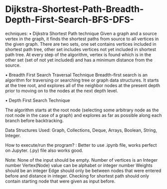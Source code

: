 # Dijkstra-Shortest-Path-Breadth-Depth-First-Search-BFS-DFS-


echniques:
•	Dijkstra Shortest Path technique
Given a graph and a source vertex in the graph, it finds the shortest paths from source to all vertices in the given graph.
There are two sets, one set contains vertices included in shortest path tree, other set includes vertices not yet included in 
shortest path tree. At every step of the algorithm, vertex is found which is in the other set (set of not yet included) and has 
a minimum distance from the source.

•	Breadth First Search Traversal Technique
Breadth-first search is an algorithm for traversing or searching tree or graph data structures. It starts at the tree root,
and explores all of the neighbor nodes at the present depth prior to moving on to the nodes at the next depth level. 

•	Depth First Search Technique

The algorithm starts at the root node (selecting some arbitrary node as the root node in the case of a graph) and explores as
far as possible along each branch before backtracking.

Data Structures Used:
Graph, Collections, Deque, Arrays, Boolean, String, Integer.

How to execute/run the program? : 
Better to use .ipynb file, works perfect on Jupyter. (.py) file also works good. 

Note: 
None of the input should be empty.
Number of vertices is an Integer number
Vertex(Node) value can be alphabet or integer number
Weights should be an integer
Edge should only be between nodes that were entered before and distance in integer.
Checking for shortest path should only contain starting node that were given as input before.
